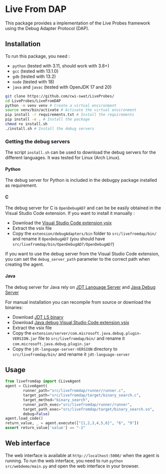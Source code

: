 # Live From DAP

This package provides a implementation of the Live Probes framework using the Debug Adapter Protocol (DAP).

## Installation

To run this package, you need :
- `python` (tested with 3.11, should work with 3.8+)
- `gcc` (tested with 13.1.0)
- `gdb` (tested with 13.2)
- `node` (tested with 18)
- `java` and `javac` (tested with OpenJDK 17 and 20)

```bash
git clone https://github.com/cwi-swat/LiveProbes/
cd LiveProbes/LiveFromDAP
python -m venv venv # Create a virtual environment
source venv/bin/activate # Activate the virtual environment
pip install -r requirements.txt # Install the requirements
pip install -e . # Install the package
chmod +x install.sh
./install.sh # Install the debug servers
```

### Getting the debug servers

The script `install.sh` can be used to download the debug servers for the different languages.
It was tested for Linux (Arch Linux).

#### Python

The debug server for Python is included in the debugpy package installed as requirement.

#### C

The debug server for C is `OpenDebugAD7` and can be be easily obtained in the Visual Studio Code extension.
If you want to install it manually : 

- Download the [Visual Studio Code extension vsix](https://github.com/microsoft/vscode-cpptools/releases/)
- Extract the vsix file
- Copy the `extension/debugAdapters/bin` folder to `src/livefromdap/bin/` and rename it `OpenDebugAD7` (you should have `src/livefromdap/bin/OpenDebugAD7/OpenDebugAD7`)

If you want to use the debug server from the Visual Studio Code extension, you can set the `debug_server_path` parameter to the correct path when creating the agent.

#### Java

The debug server for Java rely on [JDT Language Server](https://github.com/eclipse/eclipse.jdt.ls) and [Java Debug Server](https://github.com/Microsoft/java-debug)

For manual installation you can recompile from source or download the binaries:
- Download [JDT LS binary](https://download.eclipse.org/jdtls/milestones/1.24.0/)
- Download [Java debug Visual Studio Code extension vsix](https://github.com/microsoft/vscode-java-debug/releases/)
- Extract the vsix file
- Copy the `extension/server/com.microsoft.java.debug.plugin-VERSION.jar` file to `src/livefromdap/bin/` and rename it `com.microsoft.java.debug.plugin.jar`
- Copy the `jdt-language-server-VERSION` directory to `src/livefromdap/bin/` and rename it `jdt-language-server`


## Usage

```python
from livefromdap import CLiveAgent
agent = CLiveAgent(
        runner_path="src/livefromdap/runner/runner.c",
        target_path="src/livefromdap/target/binary_search.c",
        target_method="binary_search",
        runner_path_exec="src/livefromdap/runner/runner",
        target_path_exec="src/livefromdap/target/binary_search.so",
        debug=False)
agent.load_code()
return_value, _ = agent.execute(["{1,2,3,4,5,6}", "6", "9"])
assert return_value['value'] == "-1"
```

## Web interface

The web interface is available at `http://localhost:5000/` when the agent is running.
To run the web interface, you need to run `python src/webdemo/main.py` and open the web interface in your browser.
